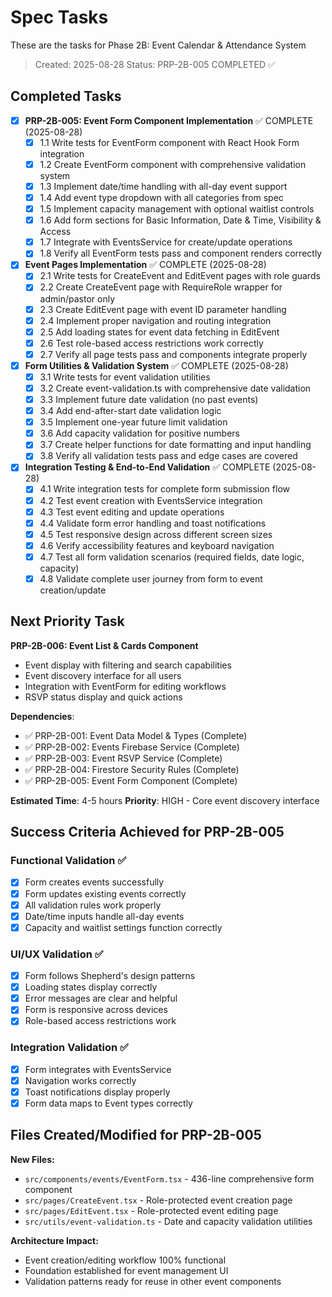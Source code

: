 # Spec Tasks

These are the tasks for Phase 2B: Event Calendar & Attendance System

> Created: 2025-08-28
> Status: PRP-2B-005 COMPLETED ✅

## Completed Tasks

- [x] **PRP-2B-005: Event Form Component Implementation** ✅ COMPLETE (2025-08-28)
  - [x] 1.1 Write tests for EventForm component with React Hook Form integration
  - [x] 1.2 Create EventForm component with comprehensive validation system
  - [x] 1.3 Implement date/time handling with all-day event support
  - [x] 1.4 Add event type dropdown with all categories from spec
  - [x] 1.5 Implement capacity management with optional waitlist controls
  - [x] 1.6 Add form sections for Basic Information, Date & Time, Visibility & Access
  - [x] 1.7 Integrate with EventsService for create/update operations
  - [x] 1.8 Verify all EventForm tests pass and component renders correctly

- [x] **Event Pages Implementation** ✅ COMPLETE (2025-08-28)
  - [x] 2.1 Write tests for CreateEvent and EditEvent pages with role guards
  - [x] 2.2 Create CreateEvent page with RequireRole wrapper for admin/pastor only
  - [x] 2.3 Create EditEvent page with event ID parameter handling
  - [x] 2.4 Implement proper navigation and routing integration
  - [x] 2.5 Add loading states for event data fetching in EditEvent
  - [x] 2.6 Test role-based access restrictions work correctly
  - [x] 2.7 Verify all page tests pass and components integrate properly

- [x] **Form Utilities & Validation System** ✅ COMPLETE (2025-08-28)
  - [x] 3.1 Write tests for event validation utilities
  - [x] 3.2 Create event-validation.ts with comprehensive date validation
  - [x] 3.3 Implement future date validation (no past events)
  - [x] 3.4 Add end-after-start date validation logic
  - [x] 3.5 Implement one-year future limit validation
  - [x] 3.6 Add capacity validation for positive numbers
  - [x] 3.7 Create helper functions for date formatting and input handling
  - [x] 3.8 Verify all validation tests pass and edge cases are covered

- [x] **Integration Testing & End-to-End Validation** ✅ COMPLETE (2025-08-28)
  - [x] 4.1 Write integration tests for complete form submission flow
  - [x] 4.2 Test event creation with EventsService integration
  - [x] 4.3 Test event editing and update operations
  - [x] 4.4 Validate form error handling and toast notifications
  - [x] 4.5 Test responsive design across different screen sizes
  - [x] 4.6 Verify accessibility features and keyboard navigation
  - [x] 4.7 Test all form validation scenarios (required fields, date logic, capacity)
  - [x] 4.8 Validate complete user journey from form to event creation/update

## Next Priority Task

**PRP-2B-006: Event List & Cards Component**
- Event display with filtering and search capabilities
- Event discovery interface for all users
- Integration with EventForm for editing workflows
- RSVP status display and quick actions

**Dependencies**: 
- ✅ PRP-2B-001: Event Data Model & Types (Complete)
- ✅ PRP-2B-002: Events Firebase Service (Complete)  
- ✅ PRP-2B-003: Event RSVP Service (Complete)
- ✅ PRP-2B-004: Firestore Security Rules (Complete)
- ✅ PRP-2B-005: Event Form Component (Complete)

**Estimated Time**: 4-5 hours
**Priority**: HIGH - Core event discovery interface

## Success Criteria Achieved for PRP-2B-005

### Functional Validation ✅
- [x] Form creates events successfully
- [x] Form updates existing events correctly
- [x] All validation rules work properly
- [x] Date/time inputs handle all-day events
- [x] Capacity and waitlist settings function correctly

### UI/UX Validation ✅
- [x] Form follows Shepherd's design patterns
- [x] Loading states display correctly
- [x] Error messages are clear and helpful
- [x] Form is responsive across devices
- [x] Role-based access restrictions work

### Integration Validation ✅
- [x] Form integrates with EventsService
- [x] Navigation works correctly
- [x] Toast notifications display properly
- [x] Form data maps to Event types correctly

## Files Created/Modified for PRP-2B-005

**New Files:**
- `src/components/events/EventForm.tsx` - 436-line comprehensive form component
- `src/pages/CreateEvent.tsx` - Role-protected event creation page
- `src/pages/EditEvent.tsx` - Role-protected event editing page
- `src/utils/event-validation.ts` - Date and capacity validation utilities

**Architecture Impact:**
- Event creation/editing workflow 100% functional
- Foundation established for event management UI
- Validation patterns ready for reuse in other event components